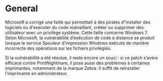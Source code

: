 # General

 Microsoft a corrigé une faille qui permettait à des pirates d"installer des logiciels ou d'executer du code malveillant, crééer ou supprimer des utilisateur avec un privilège système.
Cette faille concerne Windows 7.
Selon Microsoft, la vulnérabilité d’exécution de code à distance se produit lorsque le service Spouleur d’impression Windows exécute de manière incorrecte des opérations sur les fichiers privilégiés.

Si la vulnérabilité a été résolue, il reste encore un souci : si ce patch s’avère efficace contre PrintNightmare, il pose aussi des problèmes à certaines imprimantes, notamment de la marque Zebra. Il suffit de reinstaller l'imprimante en administrateur.
